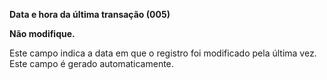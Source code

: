 **Data e hora da última transação (005)**

**Não modifique.**

Este campo indica a data em que o registro foi modificado pela última vez. Este campo é gerado automaticamente.